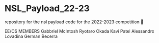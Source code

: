 # NSL_Payload_22-23
repository for the nsl payload code for the 2022-2023 competition 🚀

EE/CS MEMBERS
Gabbriel McIntosh
Ryotaro Okada
Kavi Patel
Alessandro Lovadina
German Becerra